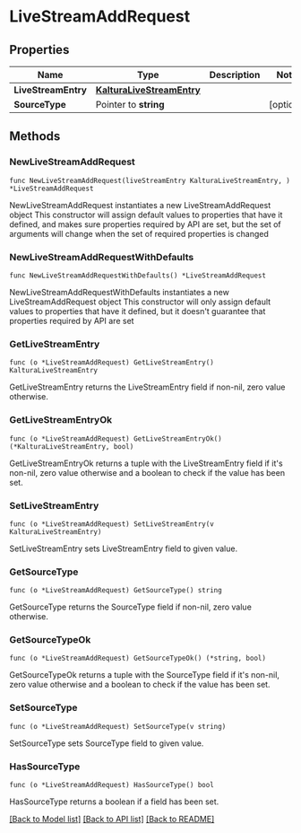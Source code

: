 # LiveStreamAddRequest

## Properties

Name | Type | Description | Notes
------------ | ------------- | ------------- | -------------
**LiveStreamEntry** | [**KalturaLiveStreamEntry**](KalturaLiveStreamEntry.md) |  | 
**SourceType** | Pointer to **string** |  | [optional] 

## Methods

### NewLiveStreamAddRequest

`func NewLiveStreamAddRequest(liveStreamEntry KalturaLiveStreamEntry, ) *LiveStreamAddRequest`

NewLiveStreamAddRequest instantiates a new LiveStreamAddRequest object
This constructor will assign default values to properties that have it defined,
and makes sure properties required by API are set, but the set of arguments
will change when the set of required properties is changed

### NewLiveStreamAddRequestWithDefaults

`func NewLiveStreamAddRequestWithDefaults() *LiveStreamAddRequest`

NewLiveStreamAddRequestWithDefaults instantiates a new LiveStreamAddRequest object
This constructor will only assign default values to properties that have it defined,
but it doesn't guarantee that properties required by API are set

### GetLiveStreamEntry

`func (o *LiveStreamAddRequest) GetLiveStreamEntry() KalturaLiveStreamEntry`

GetLiveStreamEntry returns the LiveStreamEntry field if non-nil, zero value otherwise.

### GetLiveStreamEntryOk

`func (o *LiveStreamAddRequest) GetLiveStreamEntryOk() (*KalturaLiveStreamEntry, bool)`

GetLiveStreamEntryOk returns a tuple with the LiveStreamEntry field if it's non-nil, zero value otherwise
and a boolean to check if the value has been set.

### SetLiveStreamEntry

`func (o *LiveStreamAddRequest) SetLiveStreamEntry(v KalturaLiveStreamEntry)`

SetLiveStreamEntry sets LiveStreamEntry field to given value.


### GetSourceType

`func (o *LiveStreamAddRequest) GetSourceType() string`

GetSourceType returns the SourceType field if non-nil, zero value otherwise.

### GetSourceTypeOk

`func (o *LiveStreamAddRequest) GetSourceTypeOk() (*string, bool)`

GetSourceTypeOk returns a tuple with the SourceType field if it's non-nil, zero value otherwise
and a boolean to check if the value has been set.

### SetSourceType

`func (o *LiveStreamAddRequest) SetSourceType(v string)`

SetSourceType sets SourceType field to given value.

### HasSourceType

`func (o *LiveStreamAddRequest) HasSourceType() bool`

HasSourceType returns a boolean if a field has been set.


[[Back to Model list]](../README.md#documentation-for-models) [[Back to API list]](../README.md#documentation-for-api-endpoints) [[Back to README]](../README.md)


